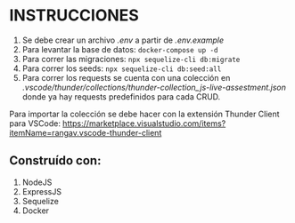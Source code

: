 # INSTRUCCIONES

1. Se debe crear un archivo _.env_ a partir de _.env.example_
2. Para levantar la base de datos: `docker-compose up -d`
3. Para correr las migraciones: `npx sequelize-cli db:migrate`
4. Para correr los seeds: `npx sequelize-cli db:seed:all`
5. Para correr los requests se cuenta con una colección en _.vscode/thunder/collections/thunder-collection_js-live-assestment.json_ donde ya hay requests predefinidos para cada CRUD.

Para importar la colección se debe hacer con la extensión Thunder Client para VSCode: https://marketplace.visualstudio.com/items?itemName=rangav.vscode-thunder-client

## Construído con:

1. NodeJS
2. ExpressJS
3. Sequelize
4. Docker
